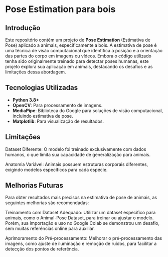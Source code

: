 # Pose Estimation para bois


## Introdução

Este repositório contém um projeto de **Pose Estimation** (Estimativa de Pose) aplicado a animais, especificamente a bois. A estimativa de pose é uma técnica de visão computacional que identifica a posição e a orientação das partes do corpo em imagens ou vídeos. Embora o código utilizado tenha sido originalmente treinado para detectar poses humanas, este projeto explora sua aplicação em animais, destacando os desafios e as limitações dessa abordagem.

## Tecnologias Utilizadas

- **Python 3.8+**
- **OpenCV**: Para processamento de imagens.
- **MediaPipe**: Biblioteca do Google para soluções de visão computacional, incluindo estimativa de pose.
- **Matplotlib**: Para visualização de resultados.

## Limitações

Dataset Diferente: O modelo foi treinado exclusivamente com dados humanos, o que limita sua capacidade de generalização para animais.

Anatomia Variável: Animais possuem estruturas corporais diferentes, exigindo modelos específicos para cada espécie.

## Melhorias Futuras

Para obter resultados mais precisos na estimativa de pose de animais, as seguintes melhorias são recomendadas:

Treinamento com Dataset Adequado:
Utilizar um dataset específico para animais, como o Animal-Pose Dataset, para treinar ou ajustar o modelo. Porém, sua importação e uso no Google Colab se demonstrou um desafio, sem muitas referências online para auxiliar.

Aprimoramento do Pré-processamento:
Melhorar o pré-processamento das imagens, como ajuste de iluminação e remoção de ruídos, para facilitar a detecção dos pontos de referência.

